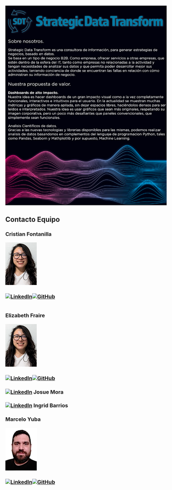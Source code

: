 ![rendered image description](imagenes/readme.jpg)

## Contacto Equipo
<h3>Cristian Fontanilla</h3>
<p><img src = "scr/fotoEli.png"><p>
<h3><a href="https://www.linkedin.com/in/cristian-fontanilla-2231bb1ab/"><img alt="LinkedIn" src="https://img.shields.io/badge/LinkedIn-blue?style=flat-square&logo=linkedin"><a href="https://www.linkedin.com/in/cristian-fontanilla-2231bb1ab/"><img alt="GitHub" src="https://img.shields.io/badge/GitHub-black?style=flat-square&logo=github"></a> </h3>
<h1></h1>
<h3>Elizabeth Fraire</h3>
<p><img src = "scr/fotoEli.png"><p>
<h3><a href="https://www.linkedin.com/in/elizabeth-fraire-a830bb234/"><img alt="LinkedIn" src="https://img.shields.io/badge/LinkedIn-blue?style=flat-square&logo=linkedin"><a href="https://github.com/Bethcosima"><img alt="GitHub" src="https://img.shields.io/badge/GitHub-black?style=flat-square&logo=github"></a> </h3></a></h3>
<h3><a href="https://www.linkedin.com/in/josue-mora-8778bb1b7/"><img alt="LinkedIn" src="https://img.shields.io/badge/LinkedIn-blue?style=flat-square&logo=linkedin"></a> Josue Mora</h3>
<h3><a href="https://www.linkedin.com/in/ingrid-barrios-v-dataing/"><img alt="LinkedIn" src="https://img.shields.io/badge/LinkedIn-blue?style=flat-square&logo=linkedin"></a> Ingrid Barrios</h3>
<h3>Marcelo Yuba</h3>
<p><img src = "scr/fotoYo.png"><p>
<h3><a href="www.linkedin.com/in/marcelo-yuba"><img alt="LinkedIn" src="https://img.shields.io/badge/LinkedIn-blue?style=flat-square&logo=linkedin"><a href="https://github.com/marceloyuba"><img alt="GitHub" src="https://img.shields.io/badge/GitHub-black?style=flat-square&logo=github"></a></h3>

